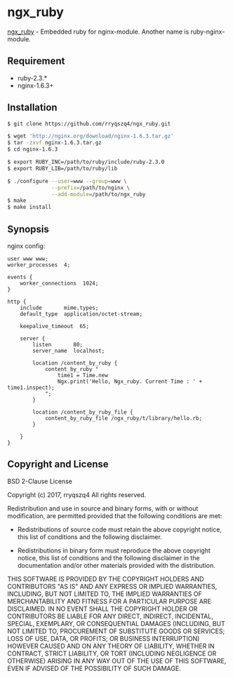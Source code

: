 ngx_ruby
========

[ngx_ruby](https://github.com/rryqszq4/ngx_ruby) - Embedded ruby for nginx-module. Another name is ruby-nginx-module.

Requirement
-----------
- ruby-2.3.*
- nginx-1.6.3+

Installation
------------
```sh
$ git clone https://github.com/rryqszq4/ngx_ruby.git

$ wget 'http://nginx.org/download/nginx-1.6.3.tar.gz'
$ tar -zxvf nginx-1.6.3.tar.gz
$ cd nginx-1.6.3

$ export RUBY_INC=/path/to/ruby/include/ruby-2.3.0
$ export RUBY_LIB=/path/to/ruby/lib

$ ./configure --user=www --group=www \
              --prefix=/path/to/nginx \
              --add-module=/path/to/ngx_ruby
$ make
$ make install
``` 

Synopsis
--------
nginx config:
```nginx
user www www;
worker_processes  4;

events {
    worker_connections  1024;
}

http {
    include       mime.types;
    default_type  application/octet-stream;

    keepalive_timeout  65;

    server {
        listen       80;
        server_name  localhost;
    
        location /content_by_ruby {
            content_by_ruby "
                time1 = Time.new
                Ngx.print('Hello, Ngx_ruby. Current Time : ' + time1.inspect);
            ";
        }

        location /content_by_ruby_file {
            content_by_ruby_file /ngx_ruby/t/library/hello.rb;
        }

    }
}
```

Copyright and License
---------------------
BSD 2-Clause License

Copyright (c) 2017, rryqszq4
All rights reserved.

Redistribution and use in source and binary forms, with or without
modification, are permitted provided that the following conditions are met:

* Redistributions of source code must retain the above copyright notice, this
  list of conditions and the following disclaimer.

* Redistributions in binary form must reproduce the above copyright notice,
  this list of conditions and the following disclaimer in the documentation
  and/or other materials provided with the distribution.

THIS SOFTWARE IS PROVIDED BY THE COPYRIGHT HOLDERS AND CONTRIBUTORS "AS IS"
AND ANY EXPRESS OR IMPLIED WARRANTIES, INCLUDING, BUT NOT LIMITED TO, THE
IMPLIED WARRANTIES OF MERCHANTABILITY AND FITNESS FOR A PARTICULAR PURPOSE ARE
DISCLAIMED. IN NO EVENT SHALL THE COPYRIGHT HOLDER OR CONTRIBUTORS BE LIABLE
FOR ANY DIRECT, INDIRECT, INCIDENTAL, SPECIAL, EXEMPLARY, OR CONSEQUENTIAL
DAMAGES (INCLUDING, BUT NOT LIMITED TO, PROCUREMENT OF SUBSTITUTE GOODS OR
SERVICES; LOSS OF USE, DATA, OR PROFITS; OR BUSINESS INTERRUPTION) HOWEVER
CAUSED AND ON ANY THEORY OF LIABILITY, WHETHER IN CONTRACT, STRICT LIABILITY,
OR TORT (INCLUDING NEGLIGENCE OR OTHERWISE) ARISING IN ANY WAY OUT OF THE USE
OF THIS SOFTWARE, EVEN IF ADVISED OF THE POSSIBILITY OF SUCH DAMAGE.


